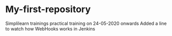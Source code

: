 # My-first-repository
Simplilearn trainings practical training on 24-05-2020 onwards
Added a line to watch how WebHooks works in Jenkins
